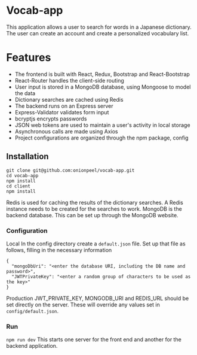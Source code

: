 # Vocab-app

This application allows a user to search for words in a Japanese dictionary.  The user can create an account and create a personalized vocabulary list.

# Features
- The frontend is built with React, Redux, Bootstrap and React-Bootstrap
- React-Router handles the client-side routing
- User input is stored in a MongoDB database, using Mongoose to model the data
- Dictionary searches are cached using Redis
- The backend runs on an Express server
- Express-Validator validates form input
- bcryptjs encrypts passwords
- JSON web tokens are used to maintain a user's activity in local storage
- Asynchronous calls are made using Axios
- Project configurations are organized through the npm package, config

## Installation
```
git clone git@github.com:onionpeel/vocab-app.git
cd vocab-app
npm install
cd client
npm install

```
Redis is used for caching the results of the dictionary searches. A Redis instance needs to be created for the searches to work.
MongoDB is the backend database.  This can be set up through the MongoDB website.

### Configuration
Local
In the config directory create a `default.json` file.  Set up that file as follows, filling in the necessary information

```
{
  "mongoDbUri": "<enter the database URI, including the DB name and password>",
  "JWTPrivateKey": "<enter a random group of characters to be used as the key>"
}
```
Production
JWT_PRIVATE_KEY, MONGODB_URI and REDIS_URL should be set directly on the server.  These will override any values set in `config/default.json`.

### Run
`npm run dev`
This starts one server for the front end and another for the backend application.

